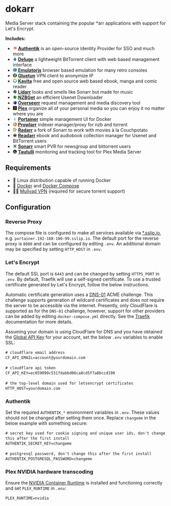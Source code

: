 # dokarr

Media Server stack containing the popular \*arr applications with support for
Let's Encrypt.

**Includes:**

- <img alt="authentik" src="docs/images/authentik.png" width="12px"></img> **[Authentik][authentik]** is an open-source Identity Provider for SSO and much more
- <img alt="deluge" src="docs/images/deluge.png" width="12px"></img> **[Deluge][deluge]** a lightweight BitTorrent client with web based management interface
- <img alt="emulatorjs" src="docs/images/emulatorjs.png" width="12px"></img> **[Emulatorjs][emulatorjs]** browser based emulation for many retro consoles
- <img alt="gluetun" src="docs/images/gluetun.png" width="12px"></img> **[Gluetun][gluetun]** VPN client to anonymize IP
- <img alt="kavita" src="docs/images/kavita.png" width="12px"></img> **[Kavita][kavita]** free and open source web based ebook, manga and comic reader
- <img alt="lidarr" src="docs/images/lidarr.png" width="12px"></img> **[Lidarr][lidarr]** looks and smells like Sonarr but made for music
- <img alt="nzbget" src="docs/images/nzbget.png" width="12px"></img> **[NZBGet][nzbget]** an efficient Usenet Downloader
- <img alt="overseerr" src="docs/images/overseerr.png" width="12px"></img> **[Overseerr][overseerr]** request management and media discovery tool
- <img alt="plex" src="docs/images/plex.png" width="12px"></img> **[Plex][plex]** organize all of your personal media so you can enjoy it no matter where you are
- <img alt="portainer" src="docs/images/portainer.png" width="12px"></img> **[Portainer][portainer]** simple management UI for Docker
- <img alt="prowlarr" src="docs/images/prowlarr.png" width="12px"></img> **[Prowlarr][prowlarr]** indexer manager/proxy for nzb and torrent
- <img alt="radarr" src="docs/images/radarr.png" width="12px"></img> **[Radarr][radarr]** a fork of Sonarr to work with movies à la Couchpotato
- <img alt="readarr" src="docs/images/readarr.png" width="12px"></img> **[Readarr][readarr]** ebook and audiobook collection manager for Usenet and BitTorrent users
- <img alt="sonarr" src="docs/images/sonarr.png" width="12px"></img> **[Sonarr][sonarr]** smart PVR for newsgroup and bittorrent users
- <img alt="tautulli" src="docs/images/tautulli.png" width="12px"></img> **[Tautulli][tautulli]** monitoring and tracking tool for Plex Media Server

[authentik]: https://github.com/goauthentik/authentik/pkgs/container/server
[deluge]: https://hub.docker.com/r/linuxserver/deluge
[emulatorjs]: https://hub.docker.com/r/linuxserver/emulatorjs
[gluetun]: https://hub.docker.com/r/qmcgaw/gluetun
[kavita]: https://hub.docker.com/r/kizaing/kavita
[lidarr]: https://hub.docker.com/r/linuxserver/lidarr
[nzbget]: https://hub.docker.com/r/linuxserver/nzbget
[overseerr]: https://hub.docker.com/r/linuxserver/overseerr
[plex]: https://hub.docker.com/r/linuxserver/plex
[portainer]: https://hub.docker.com/r/portainer/portainer
[prowlarr]: https://hub.docker.com/r/linuxserver/prowlarr
[radarr]: https://hub.docker.com/r/linuxserver/radarr
[readarr]: https://hub.docker.com/r/linuxserver/readarr
[sonarr]: https://hub.docker.com/r/linuxserver/sonarr
[tautulli]: https://hub.docker.com/r/linuxserver/tautulli

## Requirements

- 🐧 Linux distribution capable of running Docker
- 🐳 [Docker](https://docs.docker.com/engine/install/) and [Docker Compose](https://docs.docker.com/compose/install/other/#on-linux)
- 🕵🏼 [Mullvad VPN](https://mullvad.net/) (required for secure torrent support)

## Configuration

### Reverse Proxy

The compose file is configured to make all services available via [*.sslip.io](http://sslip.io/),
e.g. `portainer.192-168-100-99.sslip.io`. The default port for the reverse proxy
is `8080` and can be configured by editing `.env`. An additional domain may be
specified by setting `HTTP_HOST` in `.env`.

### Let's Encrypt

The default SSL port is `6443` and can be changed by setting `HTTPS_PORT` in
`.env`. By default, Traefik will use a self-signed certificate. To use a trusted
certificate generated by Let's Encrypt, follow the below instructions.

Automatic certificate generation uses a [DNS-01](https://doc.traefik.io/traefik/https/acme/#dnschallenge)
ACME challenge. This challenge supports generation of wildcard certificates and
does not require the server to be accessible via the internet. Presently, only
CloudFlare is supported as for the `DNS-01` challenge, however, support for
other providers can be added by editing `docker-compose.yml` directly. See the
[Traefik](https://doc.traefik.io/traefik/https/acme/#providers) documentation
for more details.

Assuming your domain is using CloudFlare for DNS and you have obtained the
[Global API Key](https://dash.cloudflare.com/profile/api-tokens) for your
account, set the below `.env` variables to enable SSL:

```dotenv
# cloudflare email address
CF_API_EMAIL=account@yourdomain.com

# cloudflare api token
CF_API_KEY=ec059099c531fdabbd06ca8cd5f7a8bccd190

# the top-level domain used for letsencrypt certificates
HTTP_HOST=yourdomain.com
```

### Authentik

Set the required `AUTHENTIK_*` environment variables in `.env`. These values
should not be changed after setting them once. Replace `changeme` in the below
example with something secure:

```dotenv
# secret key used for cookie signing and unique user ids, don't change this after the first install
AUTHENTIK_SECRET_KEY=changeme

# postgresql password, don't change this after the first install
AUTHENTIK_POSTGRESQL_PASSWORD=changeme
```

### Plex NVIDIA hardware transcoding

Ensure the [NVIDIA Container Runtime](https://docs.nvidia.com/datacenter/cloud-native/container-toolkit/install-guide.html#docker)
is installed and functioning correctly and set `PLEX_RUNTIME` in `.env`:

```dotenv
PLEX_RUNTIME=nvidia
```
